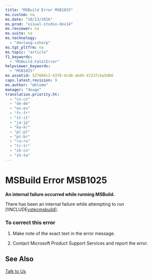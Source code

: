 ```yaml
---
title: "MSBuild Error MSB1025"
ms.custom: na
ms.date: "10/13/2016"
ms.prod: "visual-studio-dev14"
ms.reviewer: na
ms.suite: na
ms.technology: 
  - "devlang-csharp"
ms.tgt_pltfrm: na
ms.topic: "article"
f1_keywords: 
  - "MSBuild.FatalError"
helpviewer_keywords: 
  - "MSB1025"
ms.assetid: 527604c2-4378-4cd8-ab45-47237cba5db6
caps.latest.revision: 9
ms.author: "mblome"
manager: "douge"
translation.priority.ht: 
  - "cs-cz"
  - "de-de"
  - "es-es"
  - "fr-fr"
  - "it-it"
  - "ja-jp"
  - "ko-kr"
  - "pl-pl"
  - "pt-br"
  - "ru-ru"
  - "tr-tr"
  - "zh-cn"
  - "zh-tw"
---
```

# MSBuild Error MSB1025
**An internal failure occurred while running MSBuild.**  
  
 There has been an internal failure while attempting to run [!INCLUDE[vstecmsbuild](../extensibility/includes/vstecmsbuild_md.md)].  
  
### To correct this error  
  
1.  Make note of the exact text in the error message.  
  
2.  Contact Microsoft Product Support Services and report the error.  
  
## See Also  
 [Talk to Us](../Topic/Talk%20to%20Us.md)